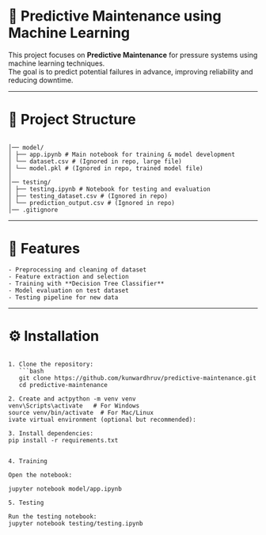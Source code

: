# 🔧 Predictive Maintenance using Machine Learning

This project focuses on **Predictive Maintenance** for pressure systems using machine learning techniques.  
The goal is to predict potential failures in advance, improving reliability and reducing downtime.

---

# 📂 Project Structure
```

│── model/
│ ├── app.ipynb # Main notebook for training & model development
│ └── dataset.csv # (Ignored in repo, large file)
│ └── model.pkl # (Ignored in repo, trained model file)
│
│── testing/
│ ├── testing.ipynb # Notebook for testing and evaluation
│ ├── testing_dataset.csv # (Ignored in repo)
│ └── prediction_output.csv # (Ignored in repo)
│── .gitignore

```
---

# 🚀 Features
```
- Preprocessing and cleaning of dataset  
- Feature extraction and selection  
- Training with **Decision Tree Classifier**  
- Model evaluation on test dataset  
- Testing pipeline for new data  
```
---


# ⚙️ Installation
```

1. Clone the repository:
   ```bash
   git clone https://github.com/kunwardhruv/predictive-maintenance.git
   cd predictive-maintenance

2. Create and actpython -m venv venv
venv\Scripts\activate   # For Windows
source venv/bin/activate  # For Mac/Linux
ivate virtual environment (optional but recommended):

3. Install dependencies:
pip install -r requirements.txt


4. Training

Open the notebook:

jupyter notebook model/app.ipynb

5. Testing

Run the testing notebook:
jupyter notebook testing/testing.ipynb
```

